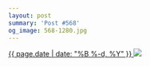 ```yaml
---
layout: post
summary: 'Post #568'
og_image: 568-1280.jpg
---
```


<p>
 <time>
  <a href="/568">
   {{ page.date | date: "%B %-d, %Y" }}
  </a>
 </time>
 <a href="/568">
  <img data-taken="10/16/2016" sizes="(min-width: 700px) 50vw, calc(100vw - 2rem)" src="{{ site.assets_url }}/568-640.jpg" srcset="{{ site.assets_url }}/568-320.jpg 320w, {{ site.assets_url }}/568-640.jpg 640w, {{ site.assets_url }}/568-960.jpg 960w, {{ site.assets_url }}/568-1280.jpg 1280w"/>
 </a>
</p>
